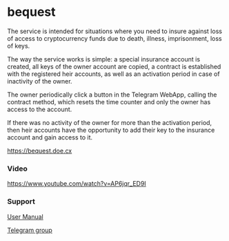 # bequest
The service is intended for situations where you need to insure against loss of access to cryptocurrency funds due to death, illness, imprisonment, loss of keys.

The way the service works is simple: a special insurance account is created, all keys of the owner account are copied, a contract is established with the registered heir accounts, as well as an activation period in case of inactivity of the owner.

The owner periodically click a button in the Telegram WebApp, calling the contract method, which resets the time counter and only the owner has access to the account.

If there was no activity of the owner for more than the activation period, then heir accounts have the opportunity to add their key to the insurance account and gain access to it.

https://bequest.doe.cx

### Video
https://www.youtube.com/watch?v=AP6jqr_ED9I

### Support
<a href="https://telegra.ph/Bequest-User-Manual-07-12">User Manual</a>

<a href="https://t.me/bequest_bot">Telegram group</a>
